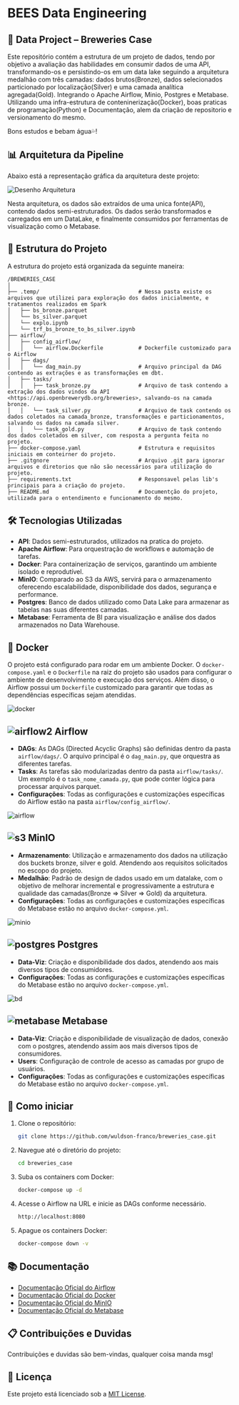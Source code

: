# BEES Data Engineering 
## 🍺 Data Project – Breweries Case

Este repositório contém a estrutura de um projeto de dados, tendo por objetivo a avaliação das habilidades em consumir dados de uma API, transformando-os e persistindo-os em um data lake seguindo a arquitetura medalhão com três camadas: dados brutos(Bronze), dados selecionados particionado por localização(Silver) e uma camada analítica agregada(Gold).  Integrando o Apache Airflow, Minio, Postgres e Metabase. Utilizando uma infra-estrutura de conteninerização(Docker), boas praticas de programação(Python) e Documentação, alem da criação de repositorio e versionamento do mesmo.
 
Bons estudos e bebam água💦!

## 📊 Arquitetura da Pipeline
Abaixo está a representação gráfica da arquitetura deste projeto:

![Desenho Arquitetura](./image/Diagrama_Project_BEES.png)

Nesta arquitetura, os dados são extraídos de uma unica fonte(API), contendo dados semi-estruturados. Os dados serão transformados e carregados em um DataLake, e finalmente consumidos por ferramentas de visualização como o Metabase.

## 📂 Estrutura do Projeto
A estrutura do projeto está organizada da seguinte maneira:

```
/BREWERIES_CASE
│
├── .temp/                               # Nessa pasta existe os arquivos que utilizei para exploração dos dados inicialmente, e tratamentos realizados em Spark
│   ├── bs_bronze.parquet
│   └── bs_silver.parquet
│   └── explo.ipynb
│   └── trf_bs_bronze_to_bs_silver.ipynb
├── airflow/
│   ├── config_airflow/
│   │   └── airflow.Dockerfile           # Dockerfile customizado para o Airflow
│   ├── dags/
│   │   └── dag_main.py                  # Arquivo principal da DAG contendo as extrações e as transformações em dbt.
│   ├── tasks/
│   │   ├── task_bronze.py               # Arquivo de task contendo a extração dos dados vindos da API <https://api.openbrewerydb.org/breweries>, salvando-os na camada bronze.
│   │   └── task_silver.py               # Arquivo de task contendo os dados coletados na camada_bronze, transformações e particionamentos, salvando os dados na camada silver.
│   │   └── task_gold.py                 # Arquivo de task contendo dos dados coletados em silver, com resposta a pergunta feita no projeto. 
├── docker-compose.yaml                  # Estrutura e requisitos iniciais em conteirner do projeto.
├── .gitgnore                            # Arquivo .git para ignorar arquivos e diretorios que não são necessários para utilização do projeto.
├── requirements.txt                     # Responsavel pelas lib's principais para a criação do projeto.
├── README.md                            # Documentção do projeto, utilizada para o entendimento e funcionamento do mesmo.
```

## 🛠️ Tecnologias Utilizadas 
- **API**: Dados semi-estruturados, utilizados na pratica do projeto.
- **Apache Airflow**: Para orquestração de workflows e automação de tarefas.
- **Docker**: Para containerização de serviços, garantindo um ambiente isolado e reprodutível.
- **MinIO**: Comparado ao S3 da AWS, servirá para o armazenamento oferecendo escalabilidade, disponibilidade dos dados, segurança e performance. 
- **Postgres**: Banco de dados utilizado como Data Lake para armazenar as tabelas nas suas diferentes camadas. 
- **Metabase**: Ferramenta de BI para visualização e análise dos dados armazenados no Data Warehouse.

## 🐳 Docker
O projeto está configurado para rodar em um ambiente Docker. O `docker-compose.yaml` e o `Dockerfile` na raiz do projeto são usados para configurar o ambiente de desenvolvimento e execução dos serviços. Além disso, o Airflow possui um `Dockerfile` customizado para garantir que todas as dependências específicas sejam atendidas.

![docker](./image/docker.png)

## ![airflow2](https://github.com/user-attachments/assets/513d0d86-7aa4-4dc8-8086-702037b91348) Airflow
- **DAGs**: As DAGs (Directed Acyclic Graphs) são definidas dentro da pasta `airflow/dags/`. O arquivo principal é o `dag_main.py`, que orquestra as diferentes tarefas.
- **Tasks**: As tarefas são modularizadas dentro da pasta `airflow/tasks/`. Um exemplo é o `task_nome_camada.py`, que pode conter lógica para processar arquivos parquet.
- **Configurações**: Todas as configurações e customizações específicas do Airflow estão na pasta `airflow/config_airflow/`.

![airflow](./image/airflow.png)
  
## ![s3](https://img.icons8.com/?size=30&id=Gk2QpGf92IzK&format=png&color=000000) MinIO
- **Armazenamento**: Utilização e armazenamento dos dados na utilização dos buckets bronze, silver e gold. Atendendo aos requisitos solicitados no escopo do projeto.
- **Medalhão**: Padrão de design de dados usado em um datalake, com o objetivo de melhorar incremental e progressivamente a estrutura e qualidade das camadas(Bronze ⇒ Silver ⇒ Gold) da arquitetura.
- **Configurações**: Todas as configurações e customizações específicas do Metabase estão no arquivo `docker-compose.yml`.

![minio](./image/minio.png)

## ![postgres](https://img.icons8.com/?size=30&id=38561&format=png&color=000000) Postgres
- **Data-Viz**: Criação e disponibilidade dos dados, atendendo aos mais diversos tipos de consumidores.
- **Configurações**: Todas as configurações e customizações específicas do Metabase estão no arquivo `docker-compose.yml`.

![bd](./image/bd.png)

## ![metabase](https://github.com/user-attachments/assets/02627285-44d7-4475-9e71-15079d4d0b0e) Metabase
- **Data-Viz**: Criação e disponibilidade de visualização de dados, conexão com o postgres, atendendo assim aos mais diversos tipos de consumidores.
- **Users**: Configuração de controle de acesso as camadas por grupo de usuários.
- **Configurações**: Todas as configurações e customizações específicas do Metabase estão no arquivo `docker-compose.yml`.

## 🚀 Como iniciar

1. Clone o repositório:
   ```bash
   git clone https://github.com/wuldson-franco/breweries_case.git
   ```
2. Navegue até o diretório do projeto:
   ```bash
   cd breweries_case
   ```
3. Suba os containers com Docker:
   ```bash
   docker-compose up -d
   ```
4. Acesse o Airflow na URL e inicie as DAGs conforme necessário.
    ```bash
   http://localhost:8080
   ```
5. Apague os containers Docker:
   ```bash
   docker-compose down -v
   ``` 

## 📚 Documentação

- [Documentação Oficial do Airflow](https://airflow.apache.org/docs/)
- [Documentação Oficial do Docker](https://docs.docker.com)
- [Documentação Oficial do MinIO](https://min.io/docs/kes/)
- [Documentação Oficial do Metabase](https://www.metabase.com/docs/latest/)

## 📋 Contribuições e Duvidas

Contribuições e duvidas são bem-vindas, qualquer coisa manda msg!

## 📝 Licença

Este projeto está licenciado sob a [MIT License](LICENSE).
